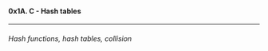 ####  0x1A. C - Hash tables
---------------------------
###### Hash functions, hash tables, collision


